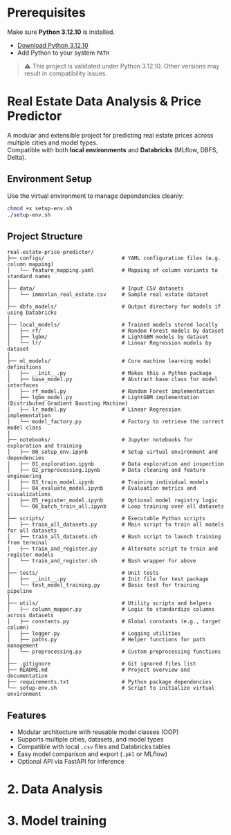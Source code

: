 # Prerequisites

Make sure **Python 3.12.10** is installed.

- [Download Python 3.12.10](https://www.python.org/downloads/release/python-31210/)
- Add Python to your system `PATH`

> ⚠️ This project is validated under Python 3.12.10. Other versions may result in compatibility issues.

# Real Estate Data Analysis & Price Predictor

A modular and extensible project for predicting real estate prices across multiple cities and model types.  
Compatible with both **local environments** and **Databricks** (MLflow, DBFS, Delta).



## Environment Setup

Use the virtual environment to manage dependencies cleanly:

```bash
chmod +x setup-env.sh
./setup-env.sh
```


##  Project Structure

```text
real-estate-price-predictor/
├── configs/                         # YAML configuration files (e.g. column mapping)
│   └── feature_mapping.yaml         # Mapping of column variants to standard names
│
├── data/                            # Input CSV datasets
│   └── immovlan_real_estate.csv     # Sample real estate dataset
│
├── dbfs_models/                     # Output directory for models if using Databricks
│
├── local_models/                    # Trained models stored locally
│   ├── rf/                          # Random Forest models by dataset
│   ├── lgbm/                        # LightGBM models by dataset
│   └── lr/                          # Linear Regression models by dataset
│
├── ml_models/                       # Core machine learning model definitions
│   ├── __init__.py                  # Makes this a Python package
│   ├── base_model.py                # Abstract base class for model interfaces
│   ├── rf_model.py                  # Random Forest implementation
│   ├── lgbm_model.py                # LightGBM implementation (Distributed Gradient Boosting Machine)
│   ├── lr_model.py                  # Linear Regression implementation
│   └── model_factory.py             # Factory to retrieve the correct model class
│
├── notebooks/                       # Jupyter notebooks for exploration and training
│   ├── 00_setup_env.ipynb           # Setup virtual environment and dependencies
│   ├── 01_exploration.ipynb         # Data exploration and inspection
│   ├── 02_preprocessing.ipynb       # Data cleaning and feature engineering
│   ├── 03_train_model.ipynb         # Training individual models
│   ├── 04_evaluate_model.ipynb      # Evaluation metrics and visualizations
│   ├── 05_register_model.ipynb      # Optional model registry logic
│   └── 06_batch_train_all.ipynb     # Loop training over all datasets
│
├── scripts/                         # Executable Python scripts
│   ├── train_all_datasets.py        # Main script to train all models for all datasets
│   ├── train_all_datasets.sh        # Bash script to launch training from terminal
│   ├── train_and_register.py        # Alternate script to train and register models
│   └── train_and_register.sh        # Bash wrapper for above
│
├── tests/                           # Unit tests
│   ├── __init__.py                  # Init file for test package
│   └── test_model_training.py       # Basic test for training pipeline
│
├── utils/                           # Utility scripts and helpers
│   ├── column_mapper.py             # Logic to standardize columns across datasets
│   ├── constants.py                 # Global constants (e.g., target column)
│   ├── logger.py                    # Logging utilities
│   ├── paths.py                     # Helper functions for path management
│   └── preprocessing.py             # Custom preprocessing functions
│
├── .gitignore                       # Git ignored files list
├── README.md                        # Project overview and documentation
├── requirements.txt                 # Python package dependencies
└── setup-env.sh                     # Script to initialize virtual environment
```

## Features
- Modular architecture with reusable model classes (OOP)
- Supports multiple cities, datasets, and model types
- Compatible with local `.csv` files and Databricks tables
- Easy model comparison and export (`.pkl` or MLflow)
- Optional API via FastAPI for inference


# 2. Data Analysis



# 3. Model training
